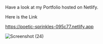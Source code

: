 Have a look at my Portfolio hosted on Netlify.

Here is the Link

https://poetic-sprinkles-095c77.netlify.app







![Screenshot (24)](https://github.com/vivekbishnoi321/VivekPortfolio1/assets/99075751/a44415b8-8dec-4d03-925a-88fba46f06d6)

